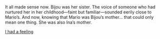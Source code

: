 <!-- title: Mother? -->
<!-- relationship: Family -->

It all made sense now. Bijou was her sister. The voice of someone who had nurtured her in her childhood—faint but familiar—sounded eerily close to Mario’s. And now, knowing that Mario was Bijou’s mother... that could only mean one thing. She was also Ina’s mother.

[I had a feeling](#embed:https://www.youtube.com/live/NdWqpuyH0Zg?feature=shared&t=923)
